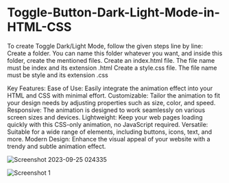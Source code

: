 # Toggle-Button-Dark-Light-Mode-in-HTML-CSS
To create Toggle Dark/Light Mode, follow the given steps line by line: Create a folder. You can name this folder whatever you want, and inside this folder, create the mentioned files. Create an index.html file. The file name must be index and its extension .html Create a style.css file. The file name must be style and its extension .css

Key Features:
Ease of Use: Easily integrate the animation effect into your HTML and CSS with minimal effort.
Customizable: Tailor the animation to fit your design needs by adjusting properties such as size, color, and speed.
Responsive: The animation is designed to work seamlessly on various screen sizes and devices.
Lightweight: Keep your web pages loading quickly with this CSS-only animation, no JavaScript required.
Versatile: Suitable for a wide range of elements, including buttons, icons, text, and more.
Modern Design: Enhance the visual appeal of your website with a trendy and subtle animation effect.

![Screenshot 2023-09-25 024335](https://github.com/Mostafamahmoud12824/CSS-Pulse-Animation-Effect/assets/62766443/191b7392-be3a-449c-8c8a-08fb89344733)

![Screenshot 1](https://github.com/Mostafamahmoud12824/CSS-Pulse-Animation-Effect/assets/62766443/839239bf-131d-43e2-a12e-1823b5d6cf6a)
